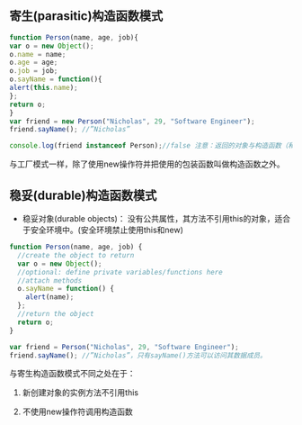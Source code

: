 ## 寄生(parasitic)构造函数模式

```javascript
function Person(name, age, job){
var o = new Object();
o.name = name;
o.age = age;
o.job = job;
o.sayName = function(){
alert(this.name);
};
return o;
}
var friend = new Person("Nicholas", 29, "Software Engineer");
friend.sayName(); //”Nicholas”

console.log(friend instanceof Person);//false 注意：返回的对象与构造函数（和构造函数的原型）之间没有关系
```
与工厂模式一样，除了使用new操作符并把使用的包装函数叫做构造函数之外。

## 稳妥(durable)构造函数模式

* 稳妥对象(durable objects)： 没有公共属性，其方法不引用this的对象，适合于安全环境中。(安全环境禁止使用this和new)

```javascript
function Person(name, age, job) {
  //create the object to return
  var o = new Object();
  //optional: define private variables/functions here
  //attach methods
  o.sayName = function() {
    alert(name);
  };
  //return the object
  return o;
}

var friend = Person("Nicholas", 29, "Software Engineer");
friend.sayName(); //”Nicholas”，只有sayName()方法可以访问其数据成员。
```

与寄生构造函数模式不同之处在于：  

1. 新创建对象的实例方法不引用this    

2. 不使用new操作符调用构造函数
